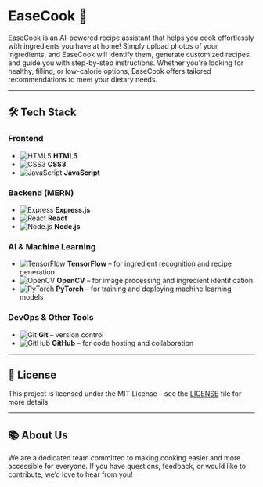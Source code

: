 # EaseCook 🍲

EaseCook is an AI-powered recipe assistant that helps you cook effortlessly with ingredients you have at home! Simply upload photos of your ingredients, and EaseCook will identify them, generate customized recipes, and guide you with step-by-step instructions. Whether you're looking for healthy, filling, or low-calorie options, EaseCook offers tailored recommendations to meet your dietary needs.

---

## 🛠️ Tech Stack

### Frontend
- ![HTML5](https://img.shields.io/badge/-HTML5-E34F26?style=flat&logo=html5&logoColor=white) **HTML5**
- ![CSS3](https://img.shields.io/badge/-CSS3-1572B6?style=flat&logo=css3&logoColor=white) **CSS3**
- ![JavaScript](https://img.shields.io/badge/-JavaScript-F7DF1E?style=flat&logo=javascript&logoColor=black) **JavaScript**

### Backend (MERN)
- ![Express](https://img.shields.io/badge/-Express-000000?style=flat&logo=express&logoColor=white) **Express.js**
- ![React](https://img.shields.io/badge/-React-61DAFB?style=flat&logo=react&logoColor=black) **React**
- ![Node.js](https://img.shields.io/badge/-Node.js-339933?style=flat&logo=node.js&logoColor=white) **Node.js**

### AI & Machine Learning
- ![TensorFlow](https://img.shields.io/badge/-TensorFlow-FF6F00?style=flat&logo=tensorflow&logoColor=white) **TensorFlow** – for ingredient recognition and recipe generation
- ![OpenCV](https://img.shields.io/badge/-OpenCV-5C3EE8?style=flat&logo=opencv&logoColor=white) **OpenCV** – for image processing and ingredient identification
- ![PyTorch](https://img.shields.io/badge/-PyTorch-EE4C2C?style=flat&logo=pytorch&logoColor=white) **PyTorch** – for training and deploying machine learning models

### DevOps & Other Tools
- ![Git](https://img.shields.io/badge/-Git-F05032?style=flat&logo=git&logoColor=white) **Git** – version control
- ![GitHub](https://img.shields.io/badge/-GitHub-181717?style=flat&logo=github&logoColor=white) **GitHub** – for code hosting and collaboration

---

## 📄 License

This project is licensed under the MIT License – see the [LICENSE](LICENSE) file for more details.

---

## 📚 About Us

We are a dedicated team committed to making cooking easier and more accessible for everyone. If you have questions, feedback, or would like to contribute, we’d love to hear from you!
